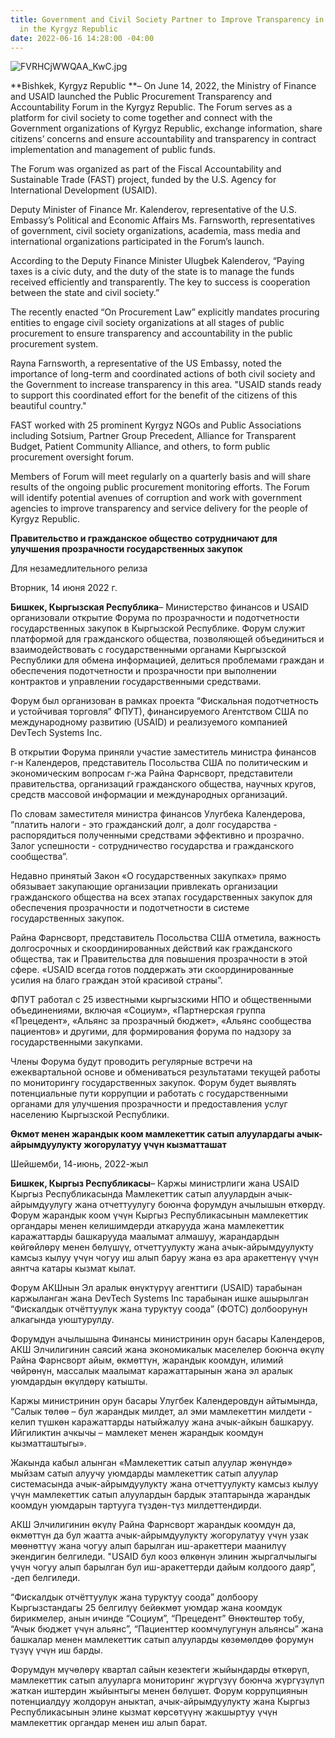 ```yaml
---
title: Government and Civil Society Partner to Improve Transparency in Public Procurement
  in the Kyrgyz Republic
date: 2022-06-16 14:28:00 -04:00
---
```


![FVRHCjWWQAA_KwC.jpg](/uploads/FVRHCjWWQAA_KwC.jpg)

**Bishkek, Kyrgyz Republic **– On June 14, 2022, the Ministry of Finance and USAID launched the Public Procurement Transparency and Accountability Forum in the Kyrgyz Republic. The Forum serves as a platform for civil society to come together and connect with the Government organizations of Kyrgyz Republic, exchange information, share citizens’ concerns and ensure accountability and transparency in contract implementation and management of public funds.  

The Forum was organized as part of the Fiscal Accountability and Sustainable Trade (FAST) project, funded by the U.S. Agency for International Development (USAID).

Deputy Minister of Finance Mr. Kalenderov, representative of the U.S. Embassy’s Political and Economic Affairs Ms. Farnsworth, representatives of government, civil society organizations, academia, mass media and international organizations participated in the Forum’s launch.

According to the Deputy Finance Minister Ulugbek Kalenderov, “Paying taxes is a civic duty, and the duty of the state is to manage the funds received efficiently and transparently. The key to success is cooperation between the state and civil society.”

The recently enacted “On Procurement Law” explicitly mandates procuring entities to engage civil society organizations at all stages of public procurement to ensure transparency and accountability in the public procurement system. 

Rayna Farnsworth, a representative of the US Embassy, noted the importance of long-term and coordinated actions of both civil society and the Government to increase transparency in this area. "USAID stands ready to support this coordinated effort for the benefit of the citizens of this beautiful country."

FAST worked with 25 prominent Kyrgyz NGOs and Public Associations including Sotsium, Partner Group Precedent, Alliance for Transparent Budget, Patient Community Alliance, and others, to form public procurement oversight forum.

Members of Forum will meet regularly on a quarterly basis and will share results of the ongoing public procurement monitoring efforts. The Forum will identify potential avenues of corruption and work with government agencies to improve transparency and service delivery for the people of Kyrgyz Republic.


**Правительство и гражданское общество сотрудничают для улучшения прозрачности государственных закупок**

Для незамедлительного релиза

Вторник, 14 июня 2022 г.

**Бишкек, Кыргызская Республика**– Министерство финансов и USAID организовали открытие Форума по прозрачности и подотчетности государственных закупок в Кыргызской Республике. Форум служит платформой для гражданского общества, позволяющей объединиться и взаимодействовать с государственными органами Кыргызской Республики для обмена информацией, делиться проблемами граждан и обеспечения подотчетности и прозрачности при выполнении контрактов и управлении государственными средствами.  

Форум был организован в рамках проекта “Фискальная подотчетность и устойчивая торговля” ФПУТ), финансируемого Агентством США по международному развитию (USAID) и реализуемого компанией DevTech Systems Inc.

В открытии Форума приняли участие заместитель министра финансов г-н Календеров, представитель Посольства США по политическим и экономическим вопросам г-жа Райна Фарнсворт, представители правительства, организаций гражданского общества, научных кругов, средств массовой информации и международных организаций.

По словам заместителя министра финансов Улугбека Календерова, “платить налоги - это гражданский долг, а долг государства - распорядиться полученными средствами эффективно и прозрачно. Залог успешности - сотрудничество государства и гражданского сообщества”.

Недавно принятый Закон «О государственных закупках» прямо обязывает закупающие организации привлекать организации гражданского общества на всех этапах государственных закупок для обеспечения прозрачности и подотчетности в системе государственных закупок.

Райна Фарнсворт, представитель Посольства США отметила, важность долгосрочных и скоординированных действий как гражданского общества, так и Правительства для повышения прозрачности в этой сфере. «USAID всегда готов поддержать эти скоординированные усилия на благо граждан этой красивой страны”. 

ФПУТ работал с 25 известными кыргызскими НПО и общественными объединениями, включая «Социум», «Партнерская группа «Прецедент», «Альянс за прозрачный бюджет», «Альянс сообщества пациентов» и другими, для формирования форума по надзору за государственными закупками.

Члены Форума будут проводить регулярные встречи на ежеквартальной основе и обмениваться результатами текущей работы по мониторингу государственных закупок. Форум будет выявлять потенциальные пути коррупции и работать с государственными органами для улучшения прозрачности и предоставления услуг населению  Кыргызской Республики.


**Өкмөт менен жарандык коом мамлекеттик сатып алуулардагы 
ачык-айрымдуулукту жогорулатуу үчүн кызматташат**

Шейшемби, 14-июнь, 2022-жыл

**Бишкек, Кыргыз Республикасы**– Каржы министрлиги жана USAID Кыргыз Республикасында Мамлекеттик сатып алуулардын ачык-айрымдуулугу жана отчеттуулугу боюнча форумдун ачылышын өткөрдү. Форум жарандык коом үчүн Кыргыз Республикасынын мамлекеттик органдары менен келишимдерди аткарууда жана мамлекеттик каражаттарды башкарууда маалымат алмашуу, жарандардын көйгөйлөрү менен бөлүшүү,  отчеттуулукту жана ачык-айрымдуулукту камсыз кылуу үчүн чогуу иш алып баруу жана өз ара аракеттенүү үчүн аянтча катары кызмат кылат.

Форум АКШнын Эл аралык өнүктүрүү агенттиги (USAID) тарабынан каржыланган жана DevTech Systems Inc тарабынан ишке ашырылган “Фискалдык отчёттуулук жана туруктуу соода” (ФОТС) долбоорунун алкагында уюштурулду.

Форумдун ачылышына Финансы министринин орун басары Календеров, АКШ Элчилигинин саясий жана экономикалык маселелер боюнча өкүлү Райна Фарнсворт айым, өкмөттүн, жарандык коомдун, илимий чөйрөнүн, массалык маалымат каражаттарынын жана эл аралык уюмдардын өкүлдөрү катышты.

Каржы министринин орун басары Улугбек Календеровдун айтымында, “Салык төлөө – бул жарандык милдет, ал эми мамлекеттин милдети - келип түшкөн каражаттарды натыйжалуу жана ачык-айкын башкаруу. Ийгиликтин ачкычы – мамлекет менен жарандык коомдун кызматташтыгы».

Жакында кабыл алынган «Мамлекеттик сатып алуулар жөнүндө» мыйзам сатып алуучу уюмдарды мамлекеттик сатып алуулар системасында ачык-айрымдуулукту жана отчеттуулукту камсыз кылуу үчүн мамлекеттик сатып алуулардын бардык этаптарында жарандык коомдун уюмдарын тартууга түздөн-түз милдеттендирди.

АКШ Элчилигинин өкүлү Райна Фарнсворт жарандык коомдун да, өкмөттүн да бул жаатта ачык-айрымдуулукту жогорулатуу үчүн узак мөөнөттүү жана чогуу алып барылган иш-аракеттери маанилүү экендигин белгиледи. "USAID бул кооз өлкөнүн элинин жыргалчылыгы үчүн чогуу алып барылган бул иш-аракеттерди дайым колдоого даяр”, -деп белгиледи.

“Фискалдык отчёттуулук жана туруктуу соода” долбоору Кыргызстандагы 25 белгилүү бейөкмөт уюмдар жана коомдук бирикмелер, анын ичинде “Социум”, “Прецедент” Өнөктөштөр тобу, “Ачык бюджет үчүн альянс”, “Пациенттер коомчулугунун альянсы” жана башкалар менен мамлекеттик сатып алууларды көзөмөлдөө форумун түзүү үчүн иш барды.

Форумдун мүчөлөрү квартал сайын кезектеги жыйындарды өткөрүп, мамлекеттик сатып алууларга мониторинг жүргүзүү боюнча жүргүзүлүп жаткан иштердин жыйынтыгы менен бөлүшөт. Форум коррупциянын потенциалдуу жолдорун аныктап, ачык-айрымдуулукту жана Кыргыз Республикасынын элине кызмат көрсөтүүнү жакшыртуу үчүн мамлекеттик органдар менен иш алып барат.

